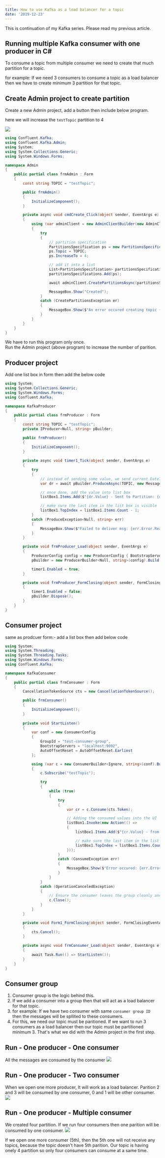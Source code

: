 ```yaml
---
title: How to use Kafka as a load balancer for a topic
date: '2019-12-23'
---
```


This is continuation of my Kafka series. Please read my previous article.

## Running multiple Kafka consumer with one producer in C#

To consume a topic from multiple consumer we need to create that much partition for a topic.

for example:
If we need 3 consumers to consume a topic as a load balancer then we have to create minimum 3 partition for that topic.

## Create Admin project to create partition

Create a new Admin project, add a button then include below program.

here we will increase the `testTopic` partition to 4

![](./admin%20project%20form.png)

```CS
using Confluent.Kafka;
using Confluent.Kafka.Admin;
using System;
using System.Collections.Generic;
using System.Windows.Forms;

namespace Admin
{
    public partial class frmAdmin : Form
    {
        const string TOPIC = "testTopic";

        public frmAdmin()
        {
            InitializeComponent();
        }

        private async void cmdCreate_Click(object sender, EventArgs e)
        {
            using (var adminClient = new AdminClientBuilder(new AdminClientConfig { BootstrapServers = "localhost:9092" }).Build())
            {
                try
                {
                    // partition specification
                    PartitionsSpecification ps = new PartitionsSpecification();
                    ps.Topic = TOPIC;
                    ps.IncreaseTo = 4;

                    // add it into a list
                    List<PartitionsSpecification> partitionsSpecifications = new List<PartitionsSpecification>();
                    partitionsSpecifications.Add(ps);

                    await adminClient.CreatePartitionsAsync(partitionsSpecifications);

                    MessageBox.Show("Created");
                }
                catch (CreatePartitionsException er)
                {
                    MessageBox.Show($"An error occured creating topic {er.Results[0].Topic}: {er.Results[0].Error.Reason}");
                }
            }
        }
    }
}
```
We have to run this program only once.  
Run the Admin project (above program) to increase the number of parition.

## Producer project

Add one list box in form then add the below code

```CS
using System;
using System.Collections.Generic;
using System.Windows.Forms;
using Confluent.Kafka;

namespace KafkaProducer
{
    public partial class frmProducer : Form
    {
        const string TOPIC = "testTopic";
        private IProducer<Null, string> pBuilder;

        public frmProducer()
        {
            InitializeComponent();
        }
        
        private async void timer1_Tick(object sender, EventArgs e)
        {
            try
            {
                // instead of sending some value, we send current DateTime as value
                var dr = await pBuilder.ProduceAsync(TOPIC, new Message<Null, string> { Value = DateTime.Now.ToLongTimeString() });

                // once done, add the value into list box
                listBox1.Items.Add($"{dr.Value} - Sent to Partition: {dr.Partition.Value}");

                // make sure the last item in the list box is visible
                listBox1.TopIndex = listBox1.Items.Count - 1;
            }
            catch (ProduceException<Null, string> err)
            {
                MessageBox.Show($"Failed to deliver msg: {err.Error.Reason}");
            }
        }

        private void frmProducer_Load(object sender, EventArgs e)
        {
            ProducerConfig config = new ProducerConfig { BootstrapServers = "localhost:9092" };
            pBuilder = new ProducerBuilder<Null, string>(config).Build();

            timer1.Enabled = true;
        }

        private void frmProducer_FormClosing(object sender, FormClosingEventArgs e)
        {
            timer1.Enabled = false;
            pBuilder.Dispose();
        }
    }
}
```

## Consumer project

same as prodcuer form:- add a list box then add below code

```CS
using System;
using System.Threading;
using System.Threading.Tasks;
using System.Windows.Forms;
using Confluent.Kafka;

namespace KafkaConsumer
{
    public partial class frmConsumer : Form
    {
        CancellationTokenSource cts = new CancellationTokenSource();

        public frmConsumer()
        {
            InitializeComponent();
        }
        
        private void StartListen()
        {
            var conf = new ConsumerConfig
            {
                GroupId = "test-consumer-group",
                BootstrapServers = "localhost:9092",
                AutoOffsetReset = AutoOffsetReset.Earliest
            };

            using (var c = new ConsumerBuilder<Ignore, string>(conf).Build())
            {
                c.Subscribe("testTopic");

                try
                {
                    while (true)
                    {
                        try
                        {
                            var cr = c.Consume(cts.Token);

                            // Adding the consumed values into the UI
                            listBox1.Invoke(new Action(() =>
                            {
                                listBox1.Items.Add($"{cr.Value} - from Partition: {cr.Partition.Value}" );

                                // make sure the last item in the list box is visible
                                listBox1.TopIndex = listBox1.Items.Count - 1;
                            }));
                        }
                        catch (ConsumeException err)
                        {
                            MessageBox.Show($"Error occured: {err.Error.Reason}");
                        }
                    }
                }
                catch (OperationCanceledException)
                {
                    // Ensure the consumer leaves the group cleanly and final offsets are committed.
                    c.Close();
                }
            }
        }

        private void Form1_FormClosing(object sender, FormClosingEventArgs e)
        {
            cts.Cancel();
        }
        
        private async void frmConsumer_Load(object sender, EventArgs e)
        {
            await Task.Run(() => StartListen());
        }
    }
}
```

## Consumer group
1. Consumer group is the logic behind this.
2. If we add a consumer into a group then that will act as a load balancer for that topic.
3. for example: If we have two consumer with same `consumer group ID` then the messages will be spllited to these consumers. 
4. For this, we need our topic must be paritioned. If we want to run 3 consumers as a load balancer then our topic must be partitioned minimum 3. That's what we did with the Admin project in the first step.

## Run - One producer - One consumer
All the messages are consumed by the consumer
![](./one%20producer%20and%20one%20consumer%20screen.png)

## Run - One producer - Two consumer
When we open one more producer, It will work as a load balancer. Parition 2 and 3 will be consumed by one consumer, 0 and 1 will be other consumer.
![](./one%20producer%20-%20two%20consumer.png)

## Run - One producer - Multiple consumer
We created four partition. If we run four consumers then one parition will be consumed by one consumer.
![](./one%20producer%20-%20multiple%20consumer.png)

If we open one more consumer (5th), then the 5th one will not receive any topics, because the topic doesn't have 5th parition. Our topic is having onely 4 partition so only four consumers can consume at a same time. 
